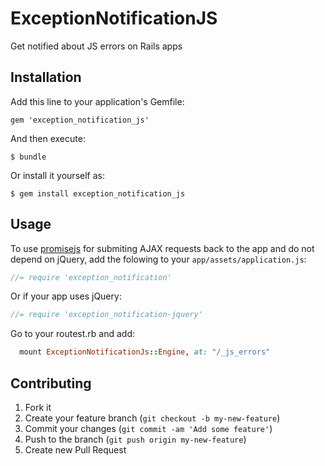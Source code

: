 # ExceptionNotificationJS

Get notified about JS errors on Rails apps

## Installation

Add this line to your application's Gemfile:

    gem 'exception_notification_js'

And then execute:

    $ bundle

Or install it yourself as:

    $ gem install exception_notification_js

## Usage

To use [promisejs](https://github.com/stackp/promisejs) for submiting AJAX requests
back to the app and do not depend on jQuery, add the folowing to your
`app/assets/application.js`:

```javascript
//= require 'exception_notification'
```

Or if your app uses jQuery:

```javascript
//= require 'exception_notification-jquery'
```

Go to your routest.rb and add:

```ruby
  mount ExceptionNotificationJs::Engine, at: "/_js_errors"
```

## Contributing

1. Fork it
2. Create your feature branch (`git checkout -b my-new-feature`)
3. Commit your changes (`git commit -am 'Add some feature'`)
4. Push to the branch (`git push origin my-new-feature`)
5. Create new Pull Request
